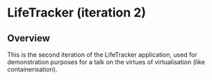 # LifeTracker (iteration 2)

## Overview
This is the second iteration of the LifeTracker application, used for
demonstration purposes for a talk on the virtues of virtualisation (like
containerisation).

